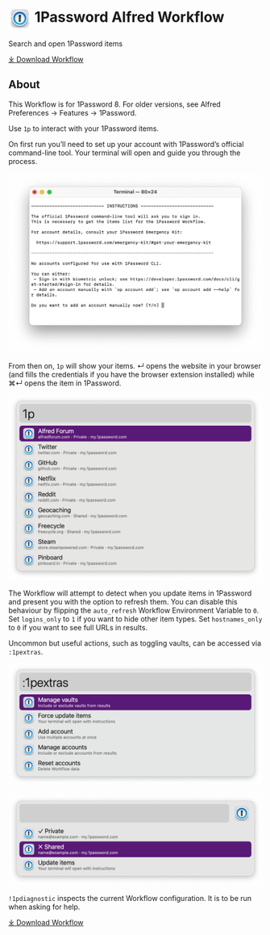 # <img src='Workflow/icon.png' width='45' align='center' alt='icon'> 1Password Alfred Workflow

Search and open 1Password items

<a href='https://github.com/alfredapp/1password-workflow/releases/latest/download/1Password.alfredworkflow'>⤓ Download Workflow</a>

## About

This Workflow is for 1Password 8. For older versions, see Alfred Preferences → Features → 1Password.

Use `1p` to interact with your 1Password items.

On first run you’ll need to set up your account with 1Password’s official command-line tool. Your terminal will open and guide you through the process.

![Terminal with instructions](Workflow/images/about/terminal.png)

From then on, `1p` will show your items. ↵ opens the website in your browser (and fills the credentials if you have the browser extension installed) while ⌘↵ opens the item in 1Password.

![Alfred search for 1p](Workflow/images/about/1p.png)

The Workflow will attempt to detect when you update items in 1Password and present you with the option to refresh them. You can disable this behaviour by flipping the `auto_refresh` Workflow Environment Variable to `0`. Set `logins_only` to `1` if you want to hide other item types. Set `hostnames_only` to `0` if you want to see full URLs in results.

Uncommon but useful actions, such as toggling vaults, can be accessed via `:1pextras`.

![Alfred search for :1pextras](Workflow/images/about/1pextras.png)

![Results for managing vaults](Workflow/images/about/vaults.png)

`!1pdiagnostic` inspects the current Workflow configuration. It is to be run when asking for help.

<a href='https://github.com/alfredapp/1password-workflow/releases/latest/download/1Password.alfredworkflow'>⤓ Download Workflow</a>

